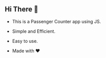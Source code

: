 ## Hi There 👋
- This is a Passenger Counter app using JS.
- Simple and Efficient.
- Easy to use.

- Made with ❤️ 

